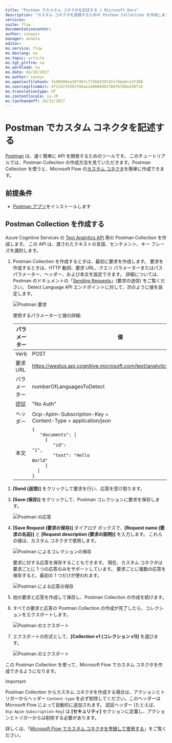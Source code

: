 ```yaml
---
title: "Postman でカスタム コネクタを記述する | Microsoft Docs"
description: "カスタム コネクタを登録するための Postman Collection を作成します。"
services: 
suite: flow
documentationcenter: 
author: sunaysv
manager: anneta
editor: 
ms.service: flow
ms.devlang: na
ms.topic: article
ms.tgt_pltfrm: na
ms.workload: na
ms.date: 04/28/2017
ms.author: sunayv
ms.openlocfilehash: fe98999ea307367c7f3b032974fef9be6ca3f388
ms.sourcegitcommit: 4f2cb27d392f46aa1d8680d6278876780ed3871b
ms.translationtype: HT
ms.contentlocale: ja-JP
ms.lasthandoff: 10/15/2017
---
```

# <a name="describe-a-custom-connector-with-postman"></a>Postman でカスタム コネクタを記述する
[Postman](https://www.getpostman.com/) は、速く簡単に API を開発するためのツールです。 このチュートリアルでは、Postman Collection の作成方法を見ていただきます。Postman Collection を使うと、Microsoft Flow の[カスタム コネクタ](register-custom-api.md)を簡単に作成できます。

## <a name="prerequisites"></a>前提条件
* [Postman アプリ](https://www.getpostman.com/apps)をインストールします

## <a name="create-a-postman-collection"></a>Postman Collection を作成する
Azure Cognitive Services の [Text Analytics API](https://www.microsoft.com/cognitive-services/text-analytics-api) 用の Postman Collection を作成します。 この API は、渡されたテキストの言語、センチメント、キー フレーズを識別します。

1. Postman Collection を作成するときは、最初に要求を作成します。 要求を作成するときは、HTTP 動詞、要求 URL、クエリ パラメーターまたはパス パラメーター、ヘッダー、および本文を設定できます。 詳細については、Postman のドキュメントの「[Sending Requests](https://www.getpostman.com/docs/requests)」(要求の送信) をご覧ください。 Detect Language API エンドポイントに対して、次のように値を設定します。
   
    ![Postman 要求](./media/postman-collection/request.png)
   
    使用するパラメーターと値の詳細:
   
   | パラメーター | 値 |
   | --- | --- |
   | Verb |POST |
   | 要求 URL |https://westus.api.cognitive.microsoft.com/text/analytics/v2.0/languages |
   | パラメーター |numberOfLanguagesToDetect |
   | 認証 |"No Auth" |
   | ヘッダー |Ocp-Apim-Subscription-Key = <your subscription key> <br/>Content-Type = application/json |
   | 本文 |<code>{<br/>&nbsp;&nbsp;&nbsp;"documents": [<br/>&nbsp;&nbsp;&nbsp;&nbsp;&nbsp;{<br/>&nbsp;&nbsp;&nbsp;&nbsp;&nbsp;&nbsp;&nbsp;&nbsp;"id": "1",<br/>&nbsp;&nbsp;&nbsp;&nbsp;&nbsp;&nbsp;&nbsp;&nbsp;"text": "Hello World"<br/>&nbsp;&nbsp;&nbsp;&nbsp;&nbsp;}<br/>&nbsp;&nbsp;]<br/>}<code> |
2. **[Send (送信)]** をクリックして要求を行い、応答を受け取ります。
3. **[Save (保存)]** をクリックして、Postman コレクションに要求を保存します。
   
    ![Postman の応答](./media/postman-collection/request-response-save.png)
4. **[Save Request (要求の保存)]** ダイアログ ボックスで、**[Request name (要求の名前)]** と **[Request description (要求の説明)]** を入力します。 これらの値は、カスタム コネクタで使用します。
   
    ![Postman によるコレクションの保存](./media/postman-collection/save-request-note.png)
   
    要求に対する応答を保存することもできます。 現在、カスタム コネクタは要求ごとに 1 つの応答のみをサポートしています。 要求ごとに複数の応答を保存すると、最初の 1 つだけが使われます。
   
    ![Postman による応答の保存](./media/postman-collection/save-response.png)
5. 他の要求と応答を作成して保存し、Postman Collection の作成を続けます。
6. すべての要求と応答の Postman Collection の作成が完了したら、コレクションをエクスポートします。
   
    ![Postman のエクスポート](./media/postman-collection/export.png)
7. エクスポートの形式として、**[Collection v1 (コレクション v1)]** を選びます。
   
    ![Postman のエクスポート](./media/postman-collection/export2.png)

この Postman Collection を使って、Microsoft Flow でカスタム コネクタを作成できるようになります。

> [!IMPORTANT]
> Postman Collection からカスタム コネクタを作成する場合は、アクションとトリガーからヘッダー `Content-type` を必ず削除してください。このヘッダーは Microsoft Flow によって自動的に追加されます。 認証ヘッダー (たとえば、 `Ocp-Apim-Subscription-Key`) は **[セキュリティ]** セクションに定義し、アクションとトリガーからは削除する必要があります。 
> 
> 

詳しくは、「[Microsoft Flow でカスタム コネクタを登録して使用する](register-custom-api.md)」をご覧ください。

